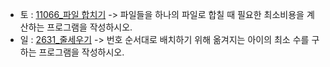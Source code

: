- 토 :  [11066_파일 합치기](https://www.acmicpc.net/problem/11066) -> 파일들을 하나의 파일로 합칠 때 필요한 최소비용을 계산하는 프로그램을 작성하시오.
- 일 :  [2631_줄세우기](https://www.acmicpc.net/problem/2631) -> 번호 순서대로 배치하기 위해 옮겨지는 아이의 최소 수를 구하는 프로그램을 작성하시오.
